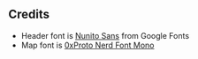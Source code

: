 ## Credits

- Header font is [Nunito Sans](https://fonts.google.com/specimen/Nunito+Sans?query=Nunito+Sans&lang=en_Latn) from Google Fonts
- Map font is [0xProto Nerd Font Mono](https://github.com/0xType/0xProto)